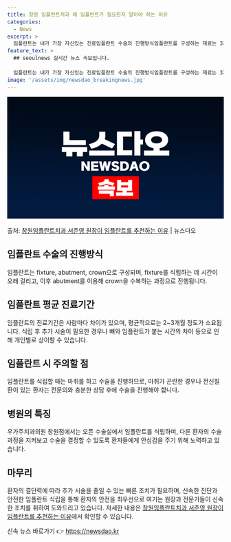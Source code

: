 ```yaml
---
title: 창원 임플란트치과 왜 임플란트가 필요한지 알아야 하는 이유
categories:
  - News
excerpt: >
  임플란트는 내가 가장 자신있는 진료임플란트 수술의 진행방식임플란트를 구성하는 재료는 3가지입니다. 자연치아의…
feature_text: >
  ## seoulnews 실시간 뉴스 속보입니다.

  임플란트는 내가 가장 자신있는 진료임플란트 수술의 진행방식임플란트를 구성하는 재료는 3가지입니다. 자연치아의…
image: '/assets/img/newsdao_breakingnews.jpg'
---
```


![뉴스다오 속보](/assets/img/newsdao_breakingnews.jpg)

<p>출처: <a href="https://newsdao.kr/3195" rel="dofollow">창원임플란트치과 서준영 원장이 임플란트를 추천하는 이유</a> | 뉴스다오</p>

<h2 data-ke-size="size26">임플란트 수술의 진행방식</h2>
임플란트는 fixture, abutment, crown으로 구성되며, fixture를 식립하는 데 시간이 오래 걸리고, 이후 abutment를 이용해 crown을 수복하는 과정으로 진행됩니다.

<h2 data-ke-size="size26">임플란트 평균 진료기간</h2>
임플란트의 진료기간은 사람마다 차이가 있으며, 평균적으로는 2~3개월 정도가 소요됩니다. 식립 후 추가 시술이 필요한 경우나 뼈와 임플란트가 붙는 시간의 차이 등으로 인해 개인별로 상이할 수 있습니다.

<h2 data-ke-size="size26">임플란트 시 주의할 점</h2>
임플란트를 식립할 때는 마취를 하고 수술을 진행하므로, 마취가 곤란한 경우나 전신질환이 있는 환자는 전문의와 충분한 상담 후에 수술을 진행해야 합니다.

<h2 data-ke-size="size26">병원의 특징</h2>
우가주치과의원 창원점에서는 오픈 수술실에서 임플란트를 식립하며, 다른 환자의 수술 과정을 지켜보고 수술을 결정할 수 있도록 환자들에게 안심감을 주기 위해 노력하고 있습니다.

<h2 data-ke-size="size26">마무리</h2>
환자의 결단력에 따라 추가 시술을 줄일 수 있는 빠른 조치가 필요하며, 신속한 진단과 안전한 임플란트 식립을 통해 환자의 안전을 최우선으로 여기는 원장과 전문가들이 신속한 조치를 취하여 도와드리고 있습니다. 자세한 내용은 <a href="https://newsdao.kr/3195">창원임플란트치과 서준영 원장이 임플란트를 추천하는 이유</a>에서 확인할 수 있습니다. 

신속 뉴스 바로가기 👉 <a href="https://newsdao.kr" rel="dofollow">https://newsdao.kr</a>


